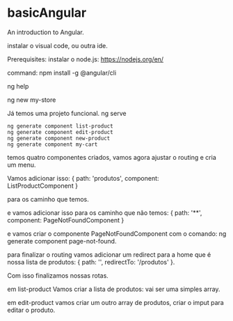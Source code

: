 # basicAngular
An introduction to Angular.

instalar o visual code, ou outra ide.

Prerequisites:
instalar o node.js: https://nodejs.org/en/

command:
npm install -g @angular/cli

ng help

ng new my-store

Já temos uma projeto funcional.
ng serve

	ng generate component list-product
	ng generate component edit-product
	ng generate component new-product
	ng generate component my-cart

temos quatro componentes criados, vamos agora ajustar o routing e cria um menu.

Vamos adicionar isso:
{ path: 'produtos', component: ListProductComponent }

para os caminho que temos.

e vamos adicionar isso para os caminho que não temos:
{ path: '**', component: PageNotFoundComponent }

e vamos criar o componente  PageNotFoundComponent  com o comando:
ng generate component page-not-found.

para finalizar o routing vamos adicionar um redirect para a home que é nossa lista de produtos:
{ path: '', redirectTo: '/produtos' }.

Com isso finalizamos nossas rotas.

em list-product
Vamos criar a lista de produtos:
vai ser uma simples array.

em edit-product
vamos criar um outro array de produtos,
criar o imput para editar o produto.
